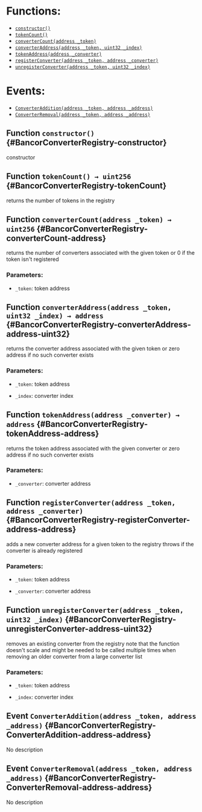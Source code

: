 

# Functions:
- [`constructor()`](#BancorConverterRegistry-constructor)
- [`tokenCount()`](#BancorConverterRegistry-tokenCount)
- [`converterCount(address _token)`](#BancorConverterRegistry-converterCount-address)
- [`converterAddress(address _token, uint32 _index)`](#BancorConverterRegistry-converterAddress-address-uint32)
- [`tokenAddress(address _converter)`](#BancorConverterRegistry-tokenAddress-address)
- [`registerConverter(address _token, address _converter)`](#BancorConverterRegistry-registerConverter-address-address)
- [`unregisterConverter(address _token, uint32 _index)`](#BancorConverterRegistry-unregisterConverter-address-uint32)

# Events:
- [`ConverterAddition(address _token, address _address)`](#BancorConverterRegistry-ConverterAddition-address-address)
- [`ConverterRemoval(address _token, address _address)`](#BancorConverterRegistry-ConverterRemoval-address-address)

## Function `constructor()` {#BancorConverterRegistry-constructor}
constructor
## Function `tokenCount() → uint256` {#BancorConverterRegistry-tokenCount}
returns the number of tokens in the registry

## Function `converterCount(address _token) → uint256` {#BancorConverterRegistry-converterCount-address}
returns the number of converters associated with the given token
or 0 if the token isn't registered

### Parameters:
- `_token`:   token address

## Function `converterAddress(address _token, uint32 _index) → address` {#BancorConverterRegistry-converterAddress-address-uint32}
returns the converter address associated with the given token
or zero address if no such converter exists

### Parameters:
- `_token`:   token address

- `_index`:   converter index

## Function `tokenAddress(address _converter) → address` {#BancorConverterRegistry-tokenAddress-address}
returns the token address associated with the given converter
or zero address if no such converter exists

### Parameters:
- `_converter`:   converter address

## Function `registerConverter(address _token, address _converter)` {#BancorConverterRegistry-registerConverter-address-address}
adds a new converter address for a given token to the registry
throws if the converter is already registered

### Parameters:
- `_token`:       token address

- `_converter`:   converter address
## Function `unregisterConverter(address _token, uint32 _index)` {#BancorConverterRegistry-unregisterConverter-address-uint32}
removes an existing converter from the registry
note that the function doesn't scale and might be needed to be called
multiple times when removing an older converter from a large converter list

### Parameters:
- `_token`:   token address

- `_index`:   converter index

## Event `ConverterAddition(address _token, address _address)` {#BancorConverterRegistry-ConverterAddition-address-address}
No description
## Event `ConverterRemoval(address _token, address _address)` {#BancorConverterRegistry-ConverterRemoval-address-address}
No description
